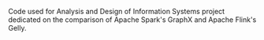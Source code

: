 Code used for Analysis and Design of Information Systems project dedicated on the comparison of Apache Spark's GraphX and Apache Flink's Gelly.